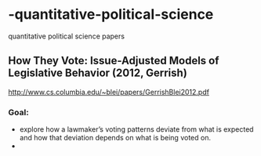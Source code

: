 # -quantitative-political-science
 quantitative political science papers


## How They Vote: Issue-Adjusted Models of Legislative Behavior (2012, Gerrish)
http://www.cs.columbia.edu/~blei/papers/GerrishBlei2012.pdf

### Goal: 
- explore how a lawmaker’s voting patterns deviate from what is expected and how that deviation depends on what is being voted on.
- 
